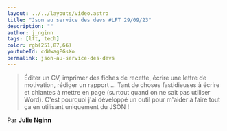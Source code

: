 ```yaml
---
layout: ../../layouts/video.astro
title: "Json au service des devs #LFT 29/09/23"
description: ""
author: j_nginn
tags: [lft, tech]
color: rgb(251,87,66)
youtubeId: cdWwagPGsXo
permalink: json-au-service-des-devs
---
```


> Éditer un CV, imprimer des fiches de recette, écrire une lettre de motivation, rédiger un rapport ... Tant de choses fastidieuses à écrire et chiantes à mettre en page (surtout quand on ne sait pas utiliser Word). C'est pourquoi j'ai développé un outil pour m'aider à faire tout ça en utilisant uniquement du JSON !

Par **Julie Nginn**
